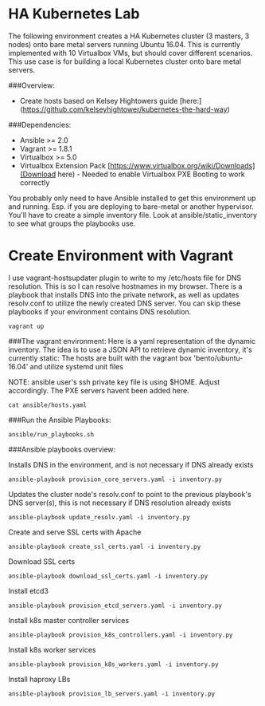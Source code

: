 HA Kubernetes Lab
===================

The following environment creates a HA Kubernetes cluster (3 masters, 3 nodes) onto bare metal servers running Ubuntu 16.04. This is currently implemented with 10 Virtualbox VMs, but should cover different scenarios. This use case is for building a local Kubernetes cluster onto bare metal servers.

###Overview:
* Create hosts based on Kelsey Hightowers guide [here:] (https://github.com/kelseyhightower/kubernetes-the-hard-way)

###Dependencies:
* Ansible >= 2.0
* Vagrant >= 1.8.1
* Virtualbox >= 5.0
* Virtualbox Extension Pack [https://www.virtualbox.org/wiki/Downloads](Download here) - Needed to enable Virtualbox PXE Booting to work correctly

You probably only need to have Ansible installed to get this environment up and running. Esp. if you are deploying to bare-metal or another hypervisor. You'll have to create a simple inventory file. Look at ansible/static_inventory to see what groups the playbooks use.

Create Environment with Vagrant
===============================

I use vagrant-hostsupdater plugin to write to my /etc/hosts file for DNS resolution. This is so I can resolve hostnames in my browser. There is a playbook that installs DNS into the private network, as well as updates resolv.conf to utilize the newly created DNS server. You can skip these playbooks if your environment contains DNS resolution.
```
vagrant up
```

###The vagrant environment:
Here is a yaml representation of the dynamic inventory. The idea is to use a JSON API to retrieve dynamic inventory, it's currently static:
The hosts are built with the vagrant box 'bento/ubuntu-16.04' and utilize systemd unit files

NOTE: ansible user's ssh private key file is using $HOME. Adjust accordingly. The PXE servers havent been added here.
```
cat ansible/hosts.yaml
```

###Run the Ansible Playbooks:
```
ansible/run_playbooks.sh
```
###Ansible playbooks overview:

Installs DNS in the environment, and is not necessary if DNS already exists
```
ansible-playbook provision_core_servers.yaml -i inventory.py
```

Updates the cluster node's resolv.conf to point to the previous playbook's DNS server(s), this is not necessary if DNS resolution already exists
```
ansible-playbook update_resolv.yaml -i inventory.py
```

Create and serve SSL certs with Apache
```
ansible-playbook create_ssl_certs.yaml -i inventory.py
```

Download SSL certs
```
ansible-playbook download_ssl_certs.yaml -i inventory.py
```

Install etcd3
```
ansible-playbook provision_etcd_servers.yaml -i inventory.py
```

Install k8s master controller services
```
ansible-playbook provision_k8s_controllers.yaml -i inventory.py
```

Install k8s worker services
```
ansible-playbook provision_k8s_workers.yaml -i inventory.py
```

Install haproxy LBs
```
ansible-playbook provision_lb_servers.yaml -i inventory.py
```
